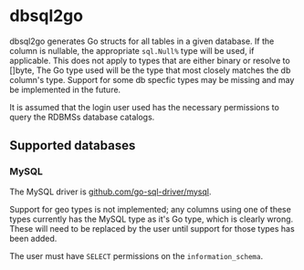 dbsql2go
========

dbsql2go generates Go structs for all tables in a given database. If the column is nullable, the appropriate `sql.Null%` type will be used, if applicable. This does not apply to types that are either binary or resolve to []byte, The Go type used will be the type that most closely matches the db column's type. Support for some db specfic types may be missing and may be implemented in the future.

It is assumed that the login user used has the necessary permissions to query the RDBMSs database catalogs.


## Supported databases

### MySQL
The MySQL driver is [github.com/go-sql-driver/mysql](https://github.com/go-sql-driver/mysql).

Support for geo types is not implemented; any columns using one of these types currently has the MySQL type as it's Go type, which is clearly wrong. These will need to be replaced by the user until support for those types has been added.

The user must have `SELECT` permissions on the `information_schema`.


